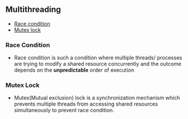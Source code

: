 ## Multithreading
- [Race condition](#race-condition)
- [Mutex lock](#mutex-lock)


### Race Condition
- Race condition is such a condition where multiple threads/ processes are trying to modify a shared resource concurrently and the outcome depends on the **unpredictable** order of execution

### Mutex Lock
- Mutex(Mutual exclusion) lock is a synchronization mechanism which prevents multiple threads from accessing shared resources simultaneously to prevent race condition. 